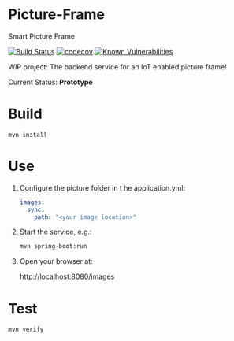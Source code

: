 # Picture-Frame
Smart Picture Frame 

[![Build Status](https://travis-ci.org/ottenwbe/smart-picture-frame.svg?branch=master)](https://travis-ci.org/ottenwbe/smart-picture-frame)
[![codecov](https://codecov.io/gh/ottenwbe/smart-picture-frame/branch/master/graph/badge.svg)](https://codecov.io/gh/ottenwbe/smart-picture-frame)
[![Known Vulnerabilities](https://snyk.io/test/github/ottenwbe/smart-picture-frame/badge.svg)](https://snyk.io/test/github/ottenwbe/ottenwbe.github.io)

WIP project: The backend service for an IoT enabled picture frame!

Current Status: __Prototype__

# Build

    mvn install

# Use

1. Configure the picture folder in t he application.yml:
        
    ```yaml
    images:
      sync:
        path: "<your image location>"
    ```
    
2. Start the service, e.g.:
    
    ```bash
    mvn spring-boot:run
    ```
    
3. Open your browser at:

    http://localhost:8080/images
    
# Test
    
    mvn verify